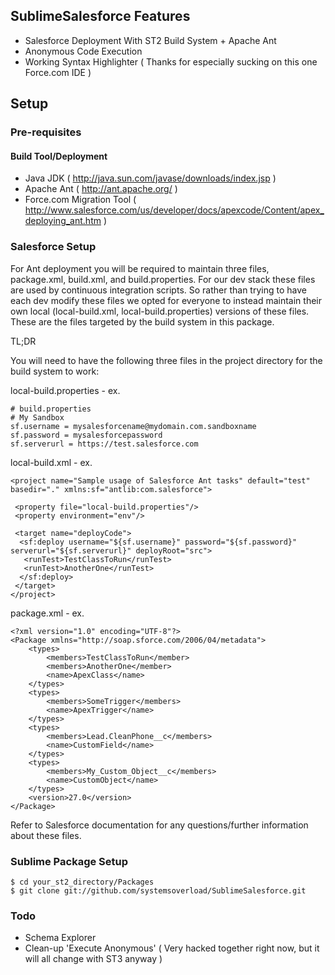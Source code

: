 ## SublimeSalesforce Features
* Salesforce Deployment With ST2 Build System + Apache Ant
* Anonymous Code Execution
* Working Syntax Highlighter ( Thanks for especially sucking on this one Force.com IDE )


## Setup
### Pre-requisites
#### Build Tool/Deployment
* Java JDK ( http://java.sun.com/javase/downloads/index.jsp )
* Apache Ant ( http://ant.apache.org/ )
* Force.com Migration Tool ( http://www.salesforce.com/us/developer/docs/apexcode/Content/apex_deploying_ant.htm )

### Salesforce Setup
For Ant deployment you will be required to maintain three files, package.xml, build.xml, and build.properties.
For our dev stack these files are used by continuous integration scripts. So rather than trying to have each dev
modify these files we opted for everyone to instead maintain their own local (local-build.xml, local-build.properties)
versions of these files. These are the files targeted by the build system in this package.

TL;DR

You will need to have the following three files in the project directory for the build system to work:

local-build.properties - ex.

```
# build.properties
# My Sandbox
sf.username = mysalesforcename@mydomain.com.sandboxname
sf.password = mysalesforcepassword
sf.serverurl = https://test.salesforce.com
```

local-build.xml - ex.
```
<project name="Sample usage of Salesforce Ant tasks" default="test" basedir="." xmlns:sf="antlib:com.salesforce">

 <property file="local-build.properties"/>
 <property environment="env"/>

 <target name="deployCode">
  <sf:deploy username="${sf.username}" password="${sf.password}" serverurl="${sf.serverurl}" deployRoot="src">
   <runTest>TestClassToRun</runTest>
   <runTest>AnotherOne</runTest>
  </sf:deploy>
 </target>
</project>
```

package.xml - ex.
```
<?xml version="1.0" encoding="UTF-8"?>
<Package xmlns="http://soap.sforce.com/2006/04/metadata">
    <types>
        <members>TestClassToRun</member>
    	<members>AnotherOne</member>
		<name>ApexClass</name>
    </types>
    <types>
        <members>SomeTrigger</members>
        <name>ApexTrigger</name>
    </types>
    <types>
        <members>Lead.CleanPhone__c</members>
        <name>CustomField</name>
    </types>
    <types>
        <members>My_Custom_Object__c</members>
        <name>CustomObject</name>
    </types>
    <version>27.0</version>
</Package>
```

Refer to Salesforce documentation for any questions/further information about these files.

### Sublime Package Setup
```
$ cd your_st2_directory/Packages
$ git clone git://github.com/systemsoverload/SublimeSalesforce.git
```

### Todo
* Schema Explorer
* Clean-up 'Execute Anonymous' ( Very hacked together right now, but it will all change with ST3 anyway )
